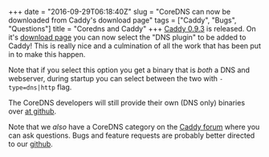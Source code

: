 +++
date = "2016-09-29T06:18:40Z"
slug = "CoreDNS can now be downloaded from Caddy's download page"
tags = ["Caddy", "Bugs", "Questions"]
title = "Coredns and Caddy"
+++
[Caddy 0.9.3](https://forum.caddyserver.com/t/caddy-0-9-3-released/725) is released.  On it's
[download page](https://caddyserver.com/download) you can now select the "DNS plugin" to be added
to Caddy! This is really nice and a culmination of all the work that has been put in to make this
happen.

Note that if you select this option you get a binary that is *both* a DNS and webserver, during
startup you can select between the two with `-type=dns|http` flag.

The CoreDNS developers will still provide their own (DNS only) binaries over [at
github](https://github.com/miekg/coredns/releases).

Note that we *also* have a CoreDNS category on the [Caddy
forum](https://forum.caddyserver.com/c/coredns) where you can ask questions. Bugs and feature
requests are probably better directed to our [github](https://github.com/miekg/coredns).
